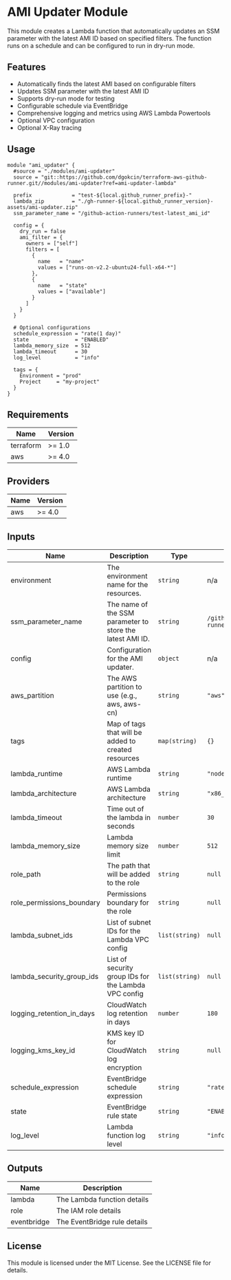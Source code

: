 # AMI Updater Module

This module creates a Lambda function that automatically updates an SSM parameter with the latest AMI ID based on specified filters. The function runs on a schedule and can be configured to run in dry-run mode.

## Features

- Automatically finds the latest AMI based on configurable filters
- Updates SSM parameter with the latest AMI ID
- Supports dry-run mode for testing
- Configurable schedule via EventBridge
- Comprehensive logging and metrics using AWS Lambda Powertools
- Optional VPC configuration
- Optional X-Ray tracing

## Usage

```hcl
module "ami_updater" {
  #source = "./modules/ami-updater"
  source = "git::https://github.com/dgokcin/terraform-aws-github-runner.git//modules/ami-updater?ref=ami-updater-lambda"

  prefix             = "test-${local.github_runner_prefix}-"
  lambda_zip         = "./gh-runner-${local.github_runner_version}-assets/ami-updater.zip"
  ssm_parameter_name = "/github-action-runners/test-latest_ami_id"

  config = {
    dry_run = false
    ami_filter = {
      owners = ["self"]
      filters = [
        {
          name   = "name"
          values = ["runs-on-v2.2-ubuntu24-full-x64-*"]
        },
        {
          name   = "state"
          values = ["available"]
        }
      ]
    }
  }

  # Optional configurations
  schedule_expression = "rate(1 day)"
  state               = "ENABLED"
  lambda_memory_size  = 512
  lambda_timeout      = 30
  log_level           = "info"

  tags = {
    Environment = "prod"
    Project     = "my-project"
  }
}
```

## Requirements

| Name | Version |
|------|---------|
| terraform | >= 1.0 |
| aws | >= 4.0 |

## Providers

| Name | Version |
|------|---------|
| aws | >= 4.0 |

## Inputs

| Name | Description | Type | Default | Required |
|------|-------------|------|---------|:--------:|
| environment | The environment name for the resources. | `string` | n/a | yes |
| ssm_parameter_name | The name of the SSM parameter to store the latest AMI ID. | `string` | `/github-action-runners/latest_ami_id` | no |
| config | Configuration for the AMI updater. | `object` | n/a | yes |
| aws_partition | The AWS partition to use (e.g., aws, aws-cn) | `string` | `"aws"` | no |
| tags | Map of tags that will be added to created resources | `map(string)` | `{}` | no |
| lambda_runtime | AWS Lambda runtime | `string` | `"nodejs20.x"` | no |
| lambda_architecture | AWS Lambda architecture | `string` | `"x86_64"` | no |
| lambda_timeout | Time out of the lambda in seconds | `number` | `30` | no |
| lambda_memory_size | Lambda memory size limit | `number` | `512` | no |
| role_path | The path that will be added to the role | `string` | `null` | no |
| role_permissions_boundary | Permissions boundary for the role | `string` | `null` | no |
| lambda_subnet_ids | List of subnet IDs for the Lambda VPC config | `list(string)` | `null` | no |
| lambda_security_group_ids | List of security group IDs for the Lambda VPC config | `list(string)` | `null` | no |
| logging_retention_in_days | CloudWatch log retention in days | `number` | `180` | no |
| logging_kms_key_id | KMS key ID for CloudWatch log encryption | `string` | `null` | no |
| schedule_expression | EventBridge schedule expression | `string` | `"rate(1 day)"` | no |
| state | EventBridge rule state | `string` | `"ENABLED"` | no |
| log_level | Lambda function log level | `string` | `"info"` | no |

## Outputs

| Name | Description |
|------|-------------|
| lambda | The Lambda function details |
| role | The IAM role details |
| eventbridge | The EventBridge rule details |

## License

This module is licensed under the MIT License. See the LICENSE file for details.
